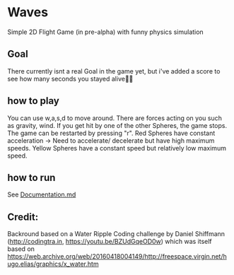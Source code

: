 # Waves
Simple 2D Flight Game (in pre-alpha) with funny physics simulation

## Goal
There currently isnt a real Goal in the game yet, but i've added a score to see how many seconds you stayed alive🤷‍♂️

## how to play
You can use w,a,s,d to move around. There are forces acting on you such as gravity, wind.
If you get hit by one of the other Spheres, the game stops. The game can be restarted by pressing "r".
Red Spheres have constant acceleration -> Need to accelerate/ decelerate but have high maximum speeds.
Yellow Spheres have a constant speed but relatively low maximum speed.

## how to run
See  [Documentation.md](Documentation.md)

## Credit:
Backround based on a Water Ripple Coding challenge by Daniel Shiffmann (http://codingtra.in, https://youtu.be/BZUdGqeOD0w) which was itself based on https://web.archive.org/web/20160418004149/http://freespace.virgin.net/hugo.elias/graphics/x_water.htm

